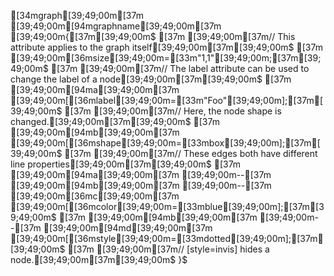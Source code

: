 [34mgraph[39;49;00m[37m [39;49;00m[94mgraphname[39;49;00m[37m [39;49;00m{[37m[39;49;00m$
[37m	[39;49;00m[37m// This attribute applies to the graph itself[39;49;00m[37m[39;49;00m$
[37m	[39;49;00m[36msize[39;49;00m=[33m"1,1"[39;49;00m;[37m[39;49;00m$
[37m	[39;49;00m[37m// The label attribute can be used to change the label of a node[39;49;00m[37m[39;49;00m$
[37m	[39;49;00m[94ma[39;49;00m[37m [39;49;00m[[36mlabel[39;49;00m=[33m"Foo"[39;49;00m];[37m[39;49;00m$
[37m	[39;49;00m[37m// Here, the node shape is changed.[39;49;00m[37m[39;49;00m$
[37m	[39;49;00m[94mb[39;49;00m[37m [39;49;00m[[36mshape[39;49;00m=[33mbox[39;49;00m];[37m[39;49;00m$
[37m	[39;49;00m[37m// These edges both have different line properties[39;49;00m[37m[39;49;00m$
[37m	[39;49;00m[94ma[39;49;00m[37m [39;49;00m--[37m [39;49;00m[94mb[39;49;00m[37m [39;49;00m--[37m [39;49;00m[36mc[39;49;00m[37m [39;49;00m[[36mcolor[39;49;00m=[33mblue[39;49;00m];[37m[39;49;00m$
[37m	[39;49;00m[94mb[39;49;00m[37m [39;49;00m--[37m [39;49;00m[94md[39;49;00m[37m [39;49;00m[[36mstyle[39;49;00m=[33mdotted[39;49;00m];[37m[39;49;00m$
[37m	[39;49;00m[37m// [style=invis] hides a node.[39;49;00m[37m[39;49;00m$
}$
